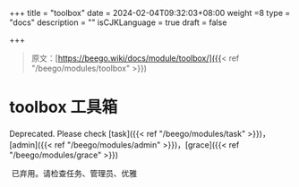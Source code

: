 +++
title = "toolbox"
date = 2024-02-04T09:32:03+08:00
weight =8
type = "docs"
description = ""
isCJKLanguage = true
draft = false

+++

> 原文：[https://beego.wiki/docs/module/toolbox/]({{< ref "/beego/modules/toolbox" >}})

# toolbox 工具箱



Deprecated. Please check [task]({{< ref "/beego/modules/task" >}})，[admin]({{< ref "/beego/modules/admin" >}})，[grace]({{< ref "/beego/modules/grace" >}})

​	已弃用。请检查任务、管理员、优雅

